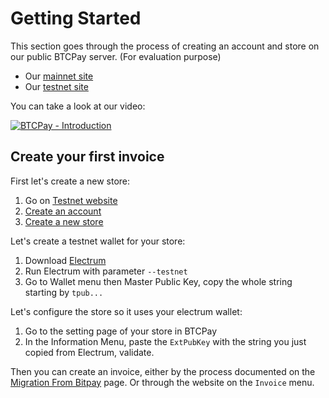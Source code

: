 # Getting Started

This section goes through the process of creating an account and store on our public BTCPay server. (For evaluation purpose)

* Our [mainnet site](https://main2-btc-ltc.forkbitpay.ninja)
* Our [testnet site](https://test2-btc-ltc.forkbitpay.ninja)

You can take a look at our video:

[![BTCPay - Introduction](http://img.youtube.com/vi/xh3Eac66qc4/mqdefault.jpg)](http://www.youtube.com/watch?v=xh3Eac66qc4 "BTCPay - Introduction")

## Create your first invoice

First let's create a new store:

1. Go on [Testnet website](http://test2-btc-ltc.forkbitpay.ninja/)
2. [Create an account](http://test2-btc-ltc.forkbitpay.ninja/Account/Register)
3. [Create a new store](http://test2-btc-ltc.forkbitpay.ninja/stores)

Let's create a testnet wallet for your store:

1. Download [Electrum](https://electrum.org)
2. Run Electrum with parameter `--testnet`
3. Go to Wallet menu then Master Public Key, copy the whole string starting by `tpub...`

Let's configure the store so it uses your electrum wallet:

1. Go to the setting page of your store in BTCPay
2. In the Information Menu, paste the `ExtPubKey` with the string you just copied from Electrum, validate.

Then you can create an invoice, either by the process documented on the [Migration From Bitpay](Migration-From-Bitpay.md) page.
Or through the website on the `Invoice` menu.
